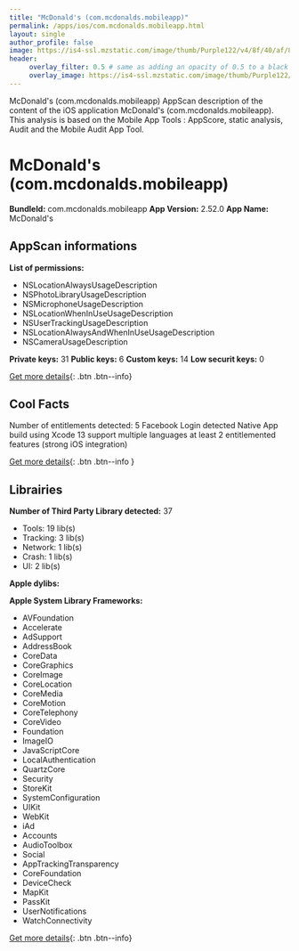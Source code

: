 ```yaml
---
title: "McDonald's (com.mcdonalds.mobileapp)"
permalink: /apps/ios/com.mcdonalds.mobileapp.html
layout: single
author_profile: false
image: https://is4-ssl.mzstatic.com/image/thumb/Purple122/v4/8f/40/af/8f40affa-9272-be9a-3cf2-21ca5f5e5ae5/AppIcon-1x_U007emarketing-0-7-0-85-220.png/512x512bb.jpg
header: 
     overlay_filter: 0.5 # same as adding an opacity of 0.5 to a black background
     overlay_image: https://is4-ssl.mzstatic.com/image/thumb/Purple122/v4/8f/40/af/8f40affa-9272-be9a-3cf2-21ca5f5e5ae5/AppIcon-1x_U007emarketing-0-7-0-85-220.png/512x512bb.jpg
---
```

McDonald's (com.mcdonalds.mobileapp) AppScan description of the content of the iOS application McDonald's (com.mcdonalds.mobileapp). This analysis is based on the Mobile App Tools : AppScore, static analysis, Audit and the Mobile Audit App Tool.

# McDonald's (com.mcdonalds.mobileapp)

**BundleId:** com.mcdonalds.mobileapp
**App Version:** 2.52.0
**App Name:** McDonald's


## AppScan informations 

**List of permissions:** 
- NSLocationAlwaysUsageDescription
- NSPhotoLibraryUsageDescription
- NSMicrophoneUsageDescription
- NSLocationWhenInUseUsageDescription
- NSUserTrackingUsageDescription
- NSLocationAlwaysAndWhenInUseUsageDescription
- NSCameraUsageDescription
  
  
**Private keys:** 31
**Public keys:** 6
**Custom keys:** 14
**Low securit keys:** 0
  
[Get more details](/pricing.html){: .btn .btn--info}

## Cool Facts

Number of entitlements detected: 5
Facebook Login detected
Native App
build using Xcode 13
support multiple languages
at least 2 entitlemented features (strong iOS integration)
  
[Get more details](/pricing.html){: .btn .btn--info }

## Librairies 
**Number of Third Party Library detected:** 37
- Tools: 19 lib(s)
- Tracking: 3 lib(s)
- Network: 1 lib(s)
- Crash: 1 lib(s)
- UI: 2 lib(s)


**Apple dylibs:**


**Apple System Library Frameworks:**
- AVFoundation
- Accelerate
- AdSupport
- AddressBook
- CoreData
- CoreGraphics
- CoreImage
- CoreLocation
- CoreMedia
- CoreMotion
- CoreTelephony
- CoreVideo
- Foundation
- ImageIO
- JavaScriptCore
- LocalAuthentication
- QuartzCore
- Security
- StoreKit
- SystemConfiguration
- UIKit
- WebKit
- iAd
- Accounts
- AudioToolbox
- Social
- AppTrackingTransparency
- CoreFoundation
- DeviceCheck
- MapKit
- PassKit
- UserNotifications
- WatchConnectivity


  
[Get more details](/pricing.html){: .btn .btn--info}

